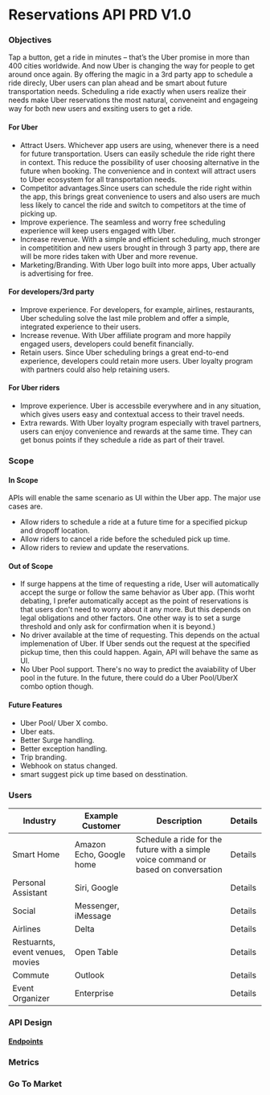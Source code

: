 # Reservations API PRD V1.0

### Objectives
Tap a button, get a ride in minutes – that’s the Uber promise in more than 400 cities worldwide. And now Uber is changing the way for people to get around once again. By offering the magic in a 3rd party app to schedule a ride direcly, Uber users can plan ahead and be smart about future transportation needs. Scheduling a ride exactly when users realize their needs make Uber reservations the most natural, conveneint and engageing way for both new users and exsiting users to get a ride. 

#### For Uber
- Attract Users. Whichever app users are using, whenever there is a need for future transportation. Users can easily schedule the ride right there in context. This reduce the possibility of user choosing alternative in the future when booking. The convenience and in context will attract users to Uber ecosystem for all transportation needs.
- Competitor advantages.Since users can schedule the ride right within the app, this brings great convenience to users and also users are much less likely to cancel the ride and switch to competitors at the time of picking up.
- Improve experience. The seamless and worry free scheduling experience will keep users engaged with Uber.
- Increase revenue. With a simple and efficient scheduling, much stronger in competitition and new users brought in through 3 party app, there are will be more rides taken with Uber and more revenue. 
- Marketing/Branding. With Uber logo built into more apps, Uber actually is advertising for free.


#### For developers/3rd party
- Improve experience. For developers, for example, airlines, restaurants, Uber scheduling solve the last mile problem and offer a simple, integrated experience to their users. 
- Increase revenue. With Uber affiliate program and more happily engaged users, developers could benefit financially.
- Retain users. Since Uber scheduling brings a great end-to-end experience, developers could retain more users. Uber loyalty program with partners could also help retaining users.

#### For Uber riders
- Improve experience. Uber is accessbile everywhere and in any situation, which gives users easy and contextual access to their travel needs.
-  Extra rewards. With Uber loyalty program especially with travel partners, users can enjoy convenience and rewards at the same time. They can get bonus points if they schedule a ride as part of their travel.

### Scope
#### In Scope
APIs will enable the same scenario as UI within the Uber app. The major use cases are.
- Allow riders to schedule a ride at a future time for a specified pickup and dropoff location.
- Allow riders to cancel a ride before the scheduled pick up time.
- Allow riders to review and update the reservations.

#### Out of Scope 
- If surge happens at the time of requesting a ride, User will automatically accept the surge or follow the same behavior as Uber app. (This worht debating, I prefer automatically accept as the point of reservations is that users don't need to worry about it any more. But this depends on legal obligations and other factors. One other way is to set a surge threshold and only ask for confirmation when it is beyond.)
- No driver available at the time of requesting. This depends on the actual implemenation of Uber. If Uber sends out the request at the specified pickup time, then this could happen. Again, API will behave the same as UI.
- No Uber Pool support. There's no way to predict the avaiability of Uber pool in the future. In the future, there could do a Uber Pool/UberX combo option though.

#### Future Features
- Uber Pool/ Uber X combo.
- Uber eats.
- Better Surge handling.
- Better exception handling.
- Trip branding.
- Webhook on status changed.
- smart suggest pick up time based on desstination.

### Users

| Industry | Example Customer | Description |Details|
| --- | --- | --- | --- |
|Smart Home| Amazon Echo, Google home| Schedule a ride for the future with a simple voice command or based on conversation|Details|
|Personal Assistant| Siri, Google | |Details|
|Social| Messenger, iMessage | |Details|
|Airlines| Delta | |Details|
|Restuarnts, event venues, movies| Open Table | |Details|
|Commute| Outlook | |Details|
|Event Organizer| Enterprise | |Details|

### API Design
#### [Endpoints](../APIDesign/endpoints) 

### Metrics

### Go To Market
